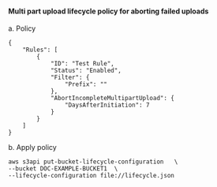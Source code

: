 #### Multi part upload lifecycle policy for aborting failed uploads

a. Policy
```
{
    "Rules": [
        {
            "ID": "Test Rule",
            "Status": "Enabled",
            "Filter": {
                "Prefix": ""
            },
            "AbortIncompleteMultipartUpload": {
                "DaysAfterInitiation": 7
            }
        }
    ]
}
```

b. Apply policy
```
aws s3api put-bucket-lifecycle-configuration   \
--bucket DOC-EXAMPLE-BUCKET1  \
--lifecycle-configuration file://lifecycle.json
```